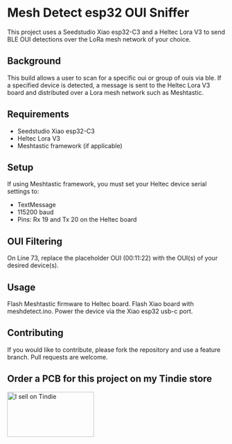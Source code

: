 # Mesh Detect esp32 OUI Sniffer

This project uses a Seedstudio Xiao esp32-C3 and a Heltec Lora V3 to send BLE OUI detections over the LoRa mesh network of your choice.

## Background

This build allows a user to scan for a specific oui or group of ouis via ble. If a specified device is detected, a message is sent to the Heltec Lora V3 board and distributed over a Lora mesh network such as Meshtastic. 

## Requirements

- Seedstudio Xiao esp32-C3
- Heltec Lora V3
- Meshtastic framework (if applicable)

## Setup

If using Meshtastic framework, you must set your Heltec device serial settings to:
- TextMessage
- 115200 baud
- Pins: Rx 19 and Tx 20 on the Heltec board

## OUI Filtering

On Line 73, replace the placeholder OUI (00:11:22) with the OUI(s) of your desired device(s). 

## Usage

Flash Meshtastic firmware to Heltec board. Flash Xiao board with meshdetect.ino. Power the device via the Xiao esp32 usb-c port. 

## Contributing

If you would like to contribute, please fork the repository and use a feature branch. Pull requests are welcome.

## Order a PCB for this project on my Tindie store 
<a href="https://www.tindie.com/stores/colonel_panic/?ref=offsite_badges&utm_source=sellers_colonel_panic&utm_medium=badges&utm_campaign=badge_large"><img src="https://d2ss6ovg47m0r5.cloudfront.net/badges/tindie-larges.png" alt="I sell on Tindie" width="200" height="104"></a>
